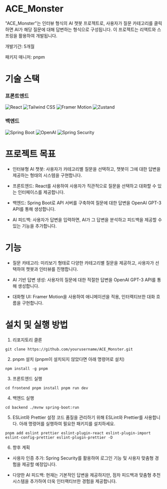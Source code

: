 # ACE_Monster

"ACE_Monster"는 인터뷰 형식의 AI 챗봇 프로젝트로, 사용자가 질문 카테고리를 클릭하면 AI가 해당 질문에 대해 답변하는 형식으로 구성됩니다. 이 프로젝트는 리액트와 스프링을 활용하여 개발됩니다.

개발기간: 5개월

패키지 매니저: pnpm

# 기술 스택 


### **프론트엔드**
 ![React](https://img.shields.io/badge/React-61DAFB?style=for-the-badge&logo=react&logoColor=black) 
 ![Tailwind CSS](https://img.shields.io/badge/Tailwind%20CSS-38B2AC?style=for-the-badge&logo=tailwind-css&logoColor=white) 
 ![Framer Motion](https://img.shields.io/badge/Framer%20Motion-000000?style=for-the-badge&logo=framer&logoColor=white) 
 ![Zustand](https://img.shields.io/badge/Zustand-ffdf00?style=for-the-badge&logo=zustand&logoColor=black) 

### **백엔드**
 ![Spring Boot](https://img.shields.io/badge/Spring%20Boot-6DB33F?style=for-the-badge&logo=springboot&logoColor=white) 
 ![OpenAI](https://img.shields.io/badge/OpenAI-000000?style=for-the-badge&logo=openai&logoColor=white) 
 ![Spring Security](https://img.shields.io/badge/Spring%20Security-6DB33F?style=for-the-badge&logo=spring&logoColor=white) 


# 프로젝트 목표
- 인터뷰형 AI 챗봇: 사용자가 카테고리별 질문을 선택하고, 챗봇이 그에 대한 답변을 제공하는 형태의 시스템을 구현합니다.

- 프론트엔드: React를 사용하여 사용자가 직관적으로 질문을 선택하고 대화할 수 있는 인터페이스를 제공합니다.

- 백엔드: Spring Boot로 API 서버를 구축하여 질문에 대한 답변을 OpenAI GPT-3 API를 통해 생성합니다.

- AI 피드백: 사용자가 답변을 입력하면, AI가 그 답변을 분석하고 피드백을 제공할 수 있는 기능을 추가합니다.

# 기능
- 질문 카테고리: 미리보기 형태로 다양한 카테고리별 질문을 제공하고, 사용자가 선택하여 챗봇과 인터뷰를 진행합니다.

- AI 기반 답변 생성: 사용자의 질문에 대한 적절한 답변을 OpenAI GPT-3 API를 통해 생성합니다.

- 대화형 UI: Framer Motion을 사용하여 애니메이션을 적용, 인터랙티브한 대화 흐름을 구현합니다.

# 설치 및 실행 방법
1. 리포지토리 클론

`git clone https://github.com/yourusername/ACE_Monster.git`

2. pnpm 설치
(pnpm이 설치되지 않았다면 아래 명령어로 설치)


`npm install -g pnpm`

3. 프론트엔드 실행


`cd frontend
pnpm install
pnpm run dev`

4. 백엔드 실행

`cd backend
./mvnw spring-boot:run`

5. ESLint와 Prettier 설정
코드 품질을 관리하기 위해 ESLint와 Prettier를 사용합니다. 아래 명령어를 실행하여 필요한 패키지를 설치하세요.

`
pnpm add eslint prettier eslint-plugin-react eslint-plugin-import eslint-config-prettier eslint-plugin-prettier -D
`

6. 향후 계획

- 사용자 인증 추가: Spring Security를 활용하여 로그인 기능 및 사용자 맞춤형 경험을 제공할 예정입니다.

- 다양한 AI 피드백: 현재는 기본적인 답변을 제공하지만, 점차 피드백과 맞춤형 추천 시스템을 추가하여 더욱 인터랙티브한 경험을 제공합니다.
